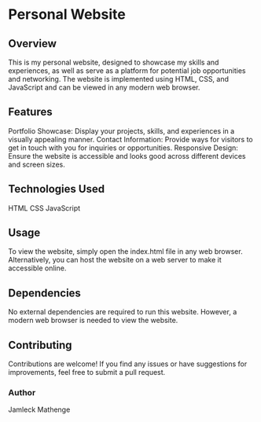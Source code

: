 # Personal Website
## Overview
This is my personal website, designed to showcase my skills and experiences, as well as serve as a platform for potential job opportunities and networking. The website is implemented using HTML, CSS, and JavaScript and can be viewed in any modern web browser.

## Features
Portfolio Showcase: Display your projects, skills, and experiences in a visually appealing manner.
Contact Information: Provide ways for visitors to get in touch with you for inquiries or opportunities.
Responsive Design: Ensure the website is accessible and looks good across different devices and screen sizes.
## Technologies Used
HTML
CSS
JavaScript
## Usage
To view the website, simply open the index.html file in any web browser. Alternatively, you can host the website on a web server to make it accessible online.

## Dependencies
No external dependencies are required to run this website. However, a modern web browser is needed to view the website.

## Contributing
Contributions are welcome! If you find any issues or have suggestions for improvements, feel free to submit a pull request.

### Author
Jamleck Mathenge
